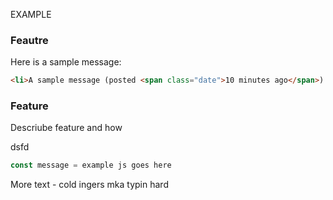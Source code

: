 EXAMPLE

### Feautre

Here is a sample message:

```html
<li>A sample message (posted <span class="date">10 minutes ago</span>) by John</li>
```


### Feature

Descriube feature and how

dsfd

```js
const message = example js goes here
```

More text - cold ingers mka typin hard
